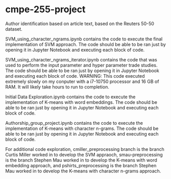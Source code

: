 # cmpe-255-project
Author identification based on article text, based on the Reuters 50-50 dataset.

SVM_using_character_ngrams.ipynb contains the code to execute the final implementation of SVM approach. The code should be able to be ran just by opening it in Jupyter Notebook and executing each block of code.

SVM_using_character_ngrams_iterator.ipynb contains the code that was used to perform the input parameter and hyper parameter trade studies. The code should be able to be ran just by opening it in Jupyter Notebook and executing each block of code. WARNING: This code executed extremely slowly on my conputer with a i7-10750 processor and 16 GB of RAM. It will likely take hours to run to completion.

Initial Data Exploration.ipynb contains the code to execute the implementation of K-means with word embeddings. The code should be able to be ran just by opening it in Jupyter Notebook and executing each block of code.

Authorship_group_project.ipynb contains the code to execute the implementation of K-means with character n-grams. The code should be able to be ran just by opening it in Jupyter Notebook and executing each block of code.

For additional code exploration, cmiller_preprocessing branch is the branch Curtis Miller worked in to develop the SVM appraoch, smau-preprocessing is the branch Stephen Mau worked in to develop the K-means with word embedding approach, and pshirts_preprocessing is the branch Stephen Mau worked in to develop the K-means with character n-grams approach.
